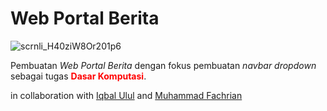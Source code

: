 # **Web Portal Berita**

![scrnli_H40ziW8Or201p6](https://github.com/user-attachments/assets/67d905ff-8dd0-4069-9281-03fc1a7751db)

Pembuatan *Web Portal Berita* dengan fokus pembuatan _navbar dropdown_ sebagai tugas <span style="color:red;">**Dasar Komputasi**</span>.

in collaboration with [Iqbal Ulul](https://github.com/iqbalulul19) and [Muhammad Fachrian](https://github.com/fachrianmaulayudha)
